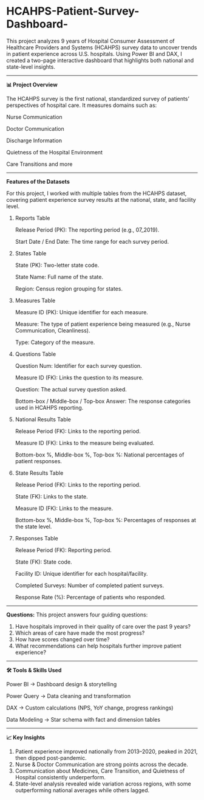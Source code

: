# HCAHPS-Patient-Survey-Dashboard-


This project analyzes 9 years of Hospital Consumer Assessment of Healthcare Providers and Systems (HCAHPS) survey data to uncover trends in patient experience across U.S. hospitals. Using Power BI and DAX, I created a two-page interactive dashboard that highlights both national and state-level insights.

---
**📊 Project Overview**

The HCAHPS survey is the first national, standardized survey of patients’ perspectives of hospital care. It measures domains such as:

Nurse Communication

Doctor Communication

Discharge Information

Quietness of the Hospital Environment

Care Transitions and more

---
**Features of the Datasets**

For this project, I worked with multiple tables from the HCAHPS dataset, covering patient experience survey results at the national, state, and facility level.

1. Reports Table

      Release Period (PK): The reporting period (e.g., 07_2019).

      Start Date / End Date: The time range for each survey period.

2. States Table

      State (PK): Two-letter state code.
      
      State Name: Full name of the state.
      
      Region: Census region grouping for states.

3. Measures Table
      
      Measure ID (PK): Unique identifier for each measure.
      
      Measure: The type of patient experience being measured (e.g., Nurse Communication, Cleanliness).
      
      Type: Category of the measure.

4. Questions Table

      Question Num: Identifier for each survey question.
      
      Measure ID (FK): Links the question to its measure.
      
      Question: The actual survey question asked.

      Bottom-box / Middle-box / Top-box Answer: The response categories used in HCAHPS reporting.

5. National Results Table
      
      Release Period (FK): Links to the reporting period.
      
      Measure ID (FK): Links to the measure being evaluated.
      
      Bottom-box %, Middle-box %, Top-box %: National percentages of patient responses.

6. State Results Table

      Release Period (FK): Links to the reporting period.
      
      State (FK): Links to the state.
      
      Measure ID (FK): Links to the measure.

      Bottom-box %, Middle-box %, Top-box %: Percentages of responses at the state level.

7. Responses Table

      Release Period (FK): Reporting period.

      State (FK): State code.
      
      Facility ID: Unique identifier for each hospital/facility.
      
      Completed Surveys: Number of completed patient surveys.
      
      Response Rate (%): Percentage of patients who responded.

---
**Questions:**
This project answers four guiding questions:

1. Have hospitals improved in their quality of care over the past 9 years?
2. Which areas of care have made the most progress?
3. How have scores changed over time?
4. What recommendations can help hospitals further improve patient experience?

---
**🛠 Tools & Skills Used**

Power BI → Dashboard design & storytelling

Power Query → Data cleaning and transformation

DAX → Custom calculations (NPS, YoY change, progress rankings)

Data Modeling → Star schema with fact and dimension tables

---
**📈 Key Insights**

1. Patient experience improved nationally from 2013–2020, peaked in 2021, then dipped post-pandemic.
2. Nurse & Doctor Communication are strong points across the decade.
3. Communication about Medicines, Care Transition, and Quietness of Hospital consistently underperform.
4. State-level analysis revealed wide variation across regions, with some outperforming national averages while others lagged.

